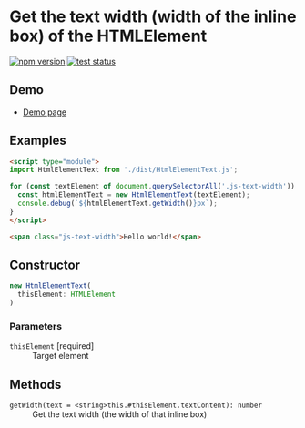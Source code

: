 # Get the text width (width of the inline box) of the HTMLElement

[![npm version](https://badge.fury.io/js/%40saekitominaga%2Fhtmlelement-text.svg)](https://www.npmjs.com/package/@saekitominaga/htmlelement-text)
[![test status](https://github.com/SaekiTominaga/frontend/actions/workflows/htmlelement-text-test.yml/badge.svg)](https://github.com/SaekiTominaga/frontend/actions/workflows/htmlelement-text-test.yml)

## Demo

- [Demo page](https://saekitominaga.github.io/frontend/javascript/htmlelement-text/demo.html)

## Examples

```HTML
<script type="module">
import HtmlElementText from './dist/HtmlElementText.js';

for (const textElement of document.querySelectorAll('.js-text-width')) {
  const htmlElementText = new HtmlElementText(textElement);
  console.debug(`${htmlElementText.getWidth()}px`);
}
</script>

<span class="js-text-width">Hello world!</span>
```

## Constructor

```TypeScript
new HtmlElementText(
  thisElement: HTMLElement
)
```

### Parameters

<dl>
<dt><code>thisElement</code> [required]</dt>
<dd>Target element</dd>
</dl>

## Methods

<dl>
<dt><code>getWidth(text = &lt;string&gt;this.#thisElement.textContent): number</code></dt>
<dd>Get the text width (the width of that inline box)</dd>
</dl>
